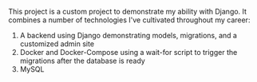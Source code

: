 This project is a custom project to demonstrate my ability with Django.  It combines a number of technologies I've cultivated throughout my career:

1. A backend using Django demonstrating models, migrations, and a customized admin site
2. Docker and Docker-Compose using a wait-for script to trigger the migrations after the database is ready
3. MySQL